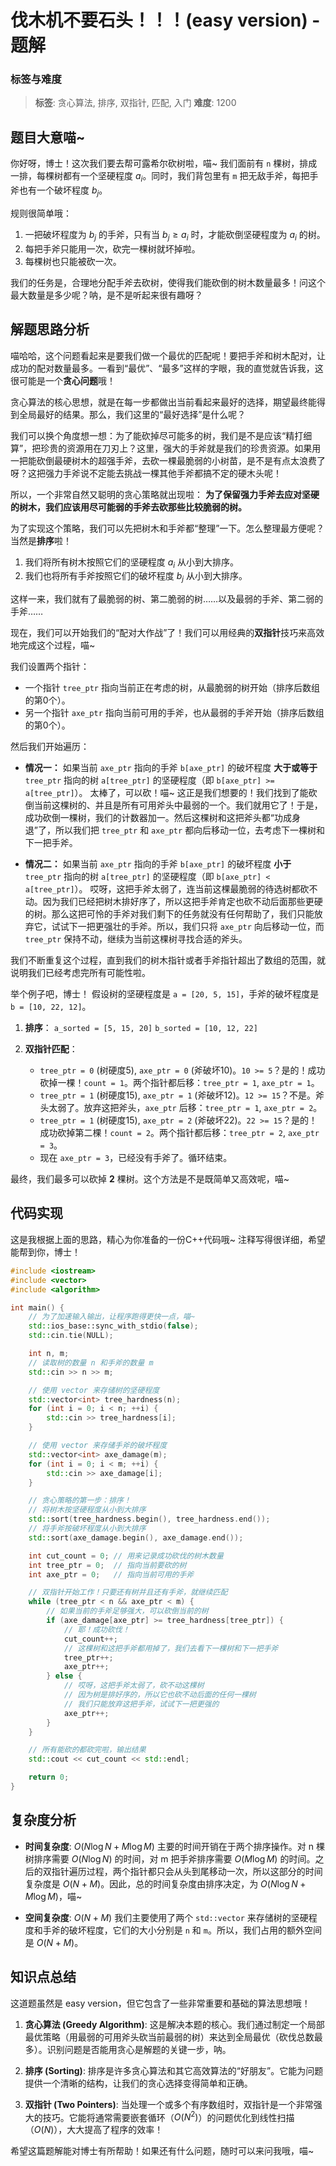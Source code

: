 # 伐木机不要石头！！！(easy version) - 题解

### 标签与难度
> **标签**: 贪心算法, 排序, 双指针, 匹配, 入门
> **难度**: 1200

## 题目大意喵~

你好呀，博士！这次我们要去帮可露希尔砍树啦，喵~ 我们面前有 `n` 棵树，排成一排，每棵树都有一个坚硬程度 $a_i$。同时，我们背包里有 `m` 把无敌手斧，每把手斧也有一个破坏程度 $b_j$。

规则很简单哦：
1.  一把破坏程度为 $b_j$ 的手斧，只有当 $b_j \ge a_i$ 时，才能砍倒坚硬程度为 $a_i$ 的树。
2.  每把手斧只能用一次，砍完一棵树就坏掉啦。
3.  每棵树也只能被砍一次。

我们的任务是，合理地分配手斧去砍树，使得我们能砍倒的树木数量最多！问这个最大数量是多少呢？呐，是不是听起来很有趣呀？

## 解题思路分析

喵哈哈，这个问题看起来是要我们做一个最优的匹配呢！要把手斧和树木配对，让成功的配对数量最多。一看到“最优”、“最多”这样的字眼，我的直觉就告诉我，这很可能是一个**贪心问题**哦！

贪心算法的核心思想，就是在每一步都做出当前看起来最好的选择，期望最终能得到全局最好的结果。那么，我们这里的“最好选择”是什么呢？

我们可以换个角度想一想：为了能砍掉尽可能多的树，我们是不是应该“精打细算”，把珍贵的资源用在刀刃上？这里，强大的手斧就是我们的珍贵资源。如果用一把能砍倒最硬树木的超强手斧，去砍一棵最脆弱的小树苗，是不是有点太浪费了呀？这把强力手斧说不定能去挑战一棵其他手斧都搞不定的硬木头呢！

所以，一个非常自然又聪明的贪心策略就出现啦：
**为了保留强力手斧去应对坚硬的树木，我们应该用尽可能弱的手斧去砍那些比较脆弱的树。**

为了实现这个策略，我们可以先把树木和手斧都“整理”一下。怎么整理最方便呢？当然是**排序**啦！

1.  我们将所有树木按照它们的坚硬程度 $a_i$ 从小到大排序。
2.  我们也将所有手斧按照它们的破坏程度 $b_j$ 从小到大排序。

这样一来，我们就有了最脆弱的树、第二脆弱的树……以及最弱的手斧、第二弱的手斧……

现在，我们可以开始我们的“配对大作战”了！我们可以用经典的**双指针**技巧来高效地完成这个过程，喵~

我们设置两个指针：
*   一个指针 `tree_ptr` 指向当前正在考虑的树，从最脆弱的树开始（排序后数组的第0个）。
*   另一个指针 `axe_ptr` 指向当前可用的手斧，也从最弱的手斧开始（排序后数组的第0个）。

然后我们开始遍历：

-   **情况一：** 如果当前 `axe_ptr` 指向的手斧 `b[axe_ptr]` 的破坏程度 **大于或等于** `tree_ptr` 指向的树 `a[tree_ptr]` 的坚硬程度（即 `b[axe_ptr] >= a[tree_ptr]`）。
    太棒了，可以砍！喵~ 这正是我们想要的！我们找到了能砍倒当前这棵树的、并且是所有可用斧头中最弱的一个。我们就用它了！于是，成功砍倒一棵树，我们的计数器加一。然后这棵树和这把斧头都“功成身退”了，所以我们把 `tree_ptr` 和 `axe_ptr` 都向后移动一位，去考虑下一棵树和下一把手斧。

-   **情况二：** 如果当前 `axe_ptr` 指向的手斧 `b[axe_ptr]` 的破坏程度 **小于** `tree_ptr` 指向的树 `a[tree_ptr]` 的坚硬程度（即 `b[axe_ptr] < a[tree_ptr]`）。
    哎呀，这把手斧太弱了，连当前这棵最脆弱的待选树都砍不动。因为我们已经把树木排好序了，所以这把手斧肯定也砍不动后面那些更硬的树。那么这把可怜的手斧对我们剩下的任务就没有任何帮助了，我们只能放弃它，试试下一把更强壮的手斧。所以，我们只将 `axe_ptr` 向后移动一位，而 `tree_ptr` 保持不动，继续为当前这棵树寻找合适的斧头。

我们不断重复这个过程，直到我们的树木指针或者手斧指针超出了数组的范围，就说明我们已经考虑完所有可能性啦。

举个例子吧，博士！
假设树的坚硬程度是 `a = [20, 5, 15]`，手斧的破坏程度是 `b = [10, 22, 12]`。

1.  **排序**：
    `a_sorted = [5, 15, 20]`
    `b_sorted = [10, 12, 22]`

2.  **双指针匹配**：
    -   `tree_ptr = 0` (树硬度5), `axe_ptr = 0` (斧破坏10)。`10 >= 5`？是的！成功砍掉一棵！`count = 1`。两个指针都后移：`tree_ptr = 1`, `axe_ptr = 1`。
    -   `tree_ptr = 1` (树硬度15), `axe_ptr = 1` (斧破坏12)。`12 >= 15`？不是。斧头太弱了。放弃这把斧头，`axe_ptr` 后移：`tree_ptr = 1`, `axe_ptr = 2`。
    -   `tree_ptr = 1` (树硬度15), `axe_ptr = 2` (斧破坏22)。`22 >= 15`？是的！成功砍掉第二棵！`count = 2`。两个指针都后移：`tree_ptr = 2`, `axe_ptr = 3`。
    -   现在 `axe_ptr = 3`，已经没有手斧了。循环结束。

最终，我们最多可以砍掉 **2** 棵树。这个方法是不是既简单又高效呢，喵~

## 代码实现

这是我根据上面的思路，精心为你准备的一份C++代码哦~ 注释写得很详细，希望能帮到你，博士！

```cpp
#include <iostream>
#include <vector>
#include <algorithm>

int main() {
    // 为了加速输入输出，让程序跑得更快一点，喵~
    std::ios_base::sync_with_stdio(false);
    std::cin.tie(NULL);

    int n, m;
    // 读取树的数量 n 和手斧的数量 m
    std::cin >> n >> m;

    // 使用 vector 来存储树的坚硬程度
    std::vector<int> tree_hardness(n);
    for (int i = 0; i < n; ++i) {
        std::cin >> tree_hardness[i];
    }

    // 使用 vector 来存储手斧的破坏程度
    std::vector<int> axe_damage(m);
    for (int i = 0; i < m; ++i) {
        std::cin >> axe_damage[i];
    }

    // 贪心策略的第一步：排序！
    // 将树木按坚硬程度从小到大排序
    std::sort(tree_hardness.begin(), tree_hardness.end());
    // 将手斧按破坏程度从小到大排序
    std::sort(axe_damage.begin(), axe_damage.end());

    int cut_count = 0; // 用来记录成功砍伐的树木数量
    int tree_ptr = 0;  // 指向当前要砍的树
    int axe_ptr = 0;   // 指向当前可用的手斧

    // 双指针开始工作！只要还有树并且还有手斧，就继续匹配
    while (tree_ptr < n && axe_ptr < m) {
        // 如果当前的手斧足够强大，可以砍倒当前的树
        if (axe_damage[axe_ptr] >= tree_hardness[tree_ptr]) {
            // 耶！成功砍伐！
            cut_count++;
            // 这棵树和这把手斧都用掉了，我们去看下一棵树和下一把手斧
            tree_ptr++;
            axe_ptr++;
        } else {
            // 哎呀，这把手斧太弱了，砍不动这棵树
            // 因为树是排好序的，所以它也砍不动后面的任何一棵树
            // 我们只能放弃这把手斧，试试下一把更强的
            axe_ptr++;
        }
    }

    // 所有能砍的都砍完啦，输出结果
    std::cout << cut_count << std::endl;

    return 0;
}
```

## 复杂度分析

-   **时间复杂度**: $O(N \log N + M \log M)$
    主要的时间开销在于两个排序操作。对 n 棵树排序需要 $O(N \log N)$ 的时间，对 m 把手斧排序需要 $O(M \log M)$ 的时间。之后的双指针遍历过程，两个指针都只会从头到尾移动一次，所以这部分的时间复杂度是 $O(N + M)$。因此，总的时间复杂度由排序决定，为 $O(N \log N + M \log M)$，喵~

-   **空间复杂度**: $O(N + M)$
    我们主要使用了两个 `std::vector` 来存储树的坚硬程度和手斧的破坏程度，它们的大小分别是 `n` 和 `m`。所以，我们占用的额外空间是 $O(N + M)$。

## 知识点总结

这道题虽然是 easy version，但它包含了一些非常重要和基础的算法思想哦！

1.  **贪心算法 (Greedy Algorithm)**: 这是解决本题的核心。我们通过制定一个局部最优策略（用最弱的可用斧头砍当前最弱的树）来达到全局最优（砍伐总数最多）。识别问题是否能用贪心是解题的关键一步，呐。

2.  **排序 (Sorting)**: 排序是许多贪心算法和其它高效算法的“好朋友”。它能为问题提供一个清晰的结构，让我们的贪心选择变得简单和正确。

3.  **双指针 (Two Pointers)**: 当处理一个或多个有序数组时，双指针是一个非常强大的技巧。它能将通常需要嵌套循环（$O(N^2)$）的问题优化到线性扫描（$O(N)$），大大提高了程序的效率！

希望这篇题解能对博士有所帮助！如果还有什么问题，随时可以来问我哦，喵~